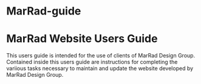 MarRad-guide
============

MarRad Website Users Guide
==============================================================
This users guide is intended for the use of clients of MarRad Design Group.
  Contained inside this users guide are instructions for completing the variious tasks necessary to maintain and update the website developed by MarRad Design Group.
